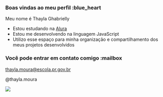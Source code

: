 ### Boas vindas ao meu perfil :blue_heart

Meu nome é Thayla Ghabrielly

- Estou estudando na [Alura](https://www.alura.com.br)
- Estou me desenvolvendo na linguagem JavaScript
- Utilizo esse espaço para minha organização e compartilhamento dos meus projetos desenvolvidos

### Você pode entrar em contato comigo :mailbox

thayla.moura@escola.pr.gov.br 

@thayla.moura

![](https://tenor.com/view/tokyojns-stitch-gif-)
